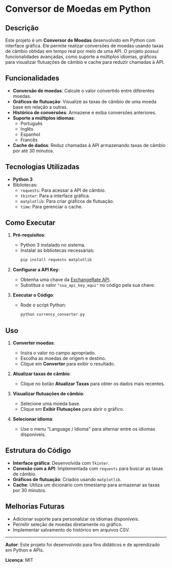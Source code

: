 # Conversor de Moedas em Python

## Descrição
Este projeto é um **Conversor de Moedas** desenvolvido em Python com interface gráfica. Ele permite realizar conversões de moedas usando taxas de câmbio obtidas em tempo real por meio de uma API. O projeto possui funcionalidades avançadas, como suporte a múltiplos idiomas, gráficos para visualizar flutuações de câmbio e cache para reduzir chamadas à API.

## Funcionalidades
- **Conversão de moedas**: Calcule o valor convertido entre diferentes moedas.
- **Gráficos de flutuação**: Visualize as taxas de câmbio de uma moeda base em relação a outras.
- **Histórico de conversões**: Armazene e exiba conversões anteriores.
- **Suporte a múltiplos idiomas**:
  - Português
  - Inglês
  - Espanhol
  - Francês
- **Cache de dados**: Reduz chamadas à API armazenando taxas de câmbio por até 30 minutos.

## Tecnologias Utilizadas
- **Python 3**
- Bibliotecas:
  - `requests`: Para acessar a API de câmbio.
  - `tkinter`: Para a interface gráfica.
  - `matplotlib`: Para criar gráficos de flutuação.
  - `time`: Para gerenciar o cache.

## Como Executar

1. **Pré-requisitos**:
   - Python 3 instalado no sistema.
   - Instalar as bibliotecas necessárias:
     ```bash
     pip install requests matplotlib
     ```

2. **Configurar a API Key**:
   - Obtenha uma chave da [ExchangeRate API](https://open.er-api.com/).
   - Substitua o valor `"sua_api_key_aqui"` no código pela sua chave.

3. **Executar o Código**:
   - Rode o script Python:
     ```bash
     python currency_converter.py
     ```

## Uso
1. **Converter moedas**:
   - Insira o valor no campo apropriado.
   - Escolha as moedas de origem e destino.
   - Clique em **Converter** para exibir o resultado.

2. **Atualizar taxas de câmbio**:
   - Clique no botão **Atualizar Taxas** para obter os dados mais recentes.

3. **Visualizar flutuações de câmbio**:
   - Selecione uma moeda base.
   - Clique em **Exibir Flutuações** para abrir o gráfico.

4. **Selecionar idioma**:
   - Use o menu "Language / Idioma" para alternar entre os idiomas disponíveis.

## Estrutura do Código
- **Interface gráfica**: Desenvolvida com `Tkinter`.
- **Conexão com a API**: Implementada com `requests` para buscar as taxas de câmbio.
- **Gráficos de flutuação**: Criados usando `matplotlib`.
- **Cache**: Utiliza um dicionário com timestamp para armazenar as taxas por 30 minutos.

## Melhorias Futuras
- Adicionar suporte para personalizar os idiomas disponíveis.
- Permitir seleção de moedas diretamente no gráfico.
- Implementar salvamento do histórico em arquivos CSV.

---

**Autor**: Este projeto foi desenvolvido para fins didáticos e de aprendizado em Python e APIs.

**Licença**: MIT

